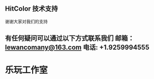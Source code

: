
HitColor
技术支持
-------------------------------
谢谢大家对我们的支持

有任何疑问可以通过以下方式联系我们
邮箱：lewancomany@163.com
电话:  +1.9259994555
-------------------------------
# 乐玩工作室
